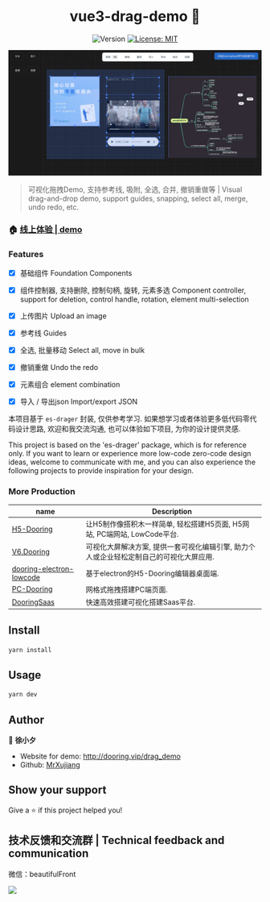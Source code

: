 <h1 align="center">vue3-drag-demo 👋</h1>
<p align="center">
  <img alt="Version" src="https://img.shields.io/badge/version-1.0-blue.svg?cacheSeconds=2592000" style="display:inline-block" />
  <a href="#" target="_blank">
    <img alt="License: MIT" src="https://img.shields.io/badge/License-MIT-yellow.svg" />
  </a>
</p>

<img alt="License: MIT" src="./demo.png" />

> 可视化拖拽Demo, 支持参考线, 吸附, 全选, 合并, 撤销重做等  | Visual drag-and-drop demo, support guides, snapping, select all, merge, undo redo, etc.

### 🏠 [线上体验 | demo](http://dooring.vip/drag_demo)

### Features
- [x] 基础组件 Foundation Components
- [x] 组件控制器, 支持删除, 控制句柄, 旋转, 元素多选 Component controller, support for deletion, control handle, rotation, element multi-selection
- [x] 上传图片 Upload an image
- [x] 参考线 Guides
- [x] 全选, 批量移动 Select all, move in bulk
- [x] 撤销重做 Undo the redo
- [x] 元素组合 element combination
- [x] 导入 / 导出json Import/export JSON


本项目基于 `es-drager` 封装, 仅供参考学习. 如果想学习或者体验更多低代码零代码设计思路, 欢迎和我交流沟通, 也可以体验如下项目, 为你的设计提供灵感.

This project is based on the 'es-drager' package, which is for reference only. If you want to learn or experience more low-code zero-code design ideas, welcome to communicate with me, and you can also experience the following projects to provide inspiration for your design.


### More Production

| name      | Description |
| ----------- | ----------- |
| [H5-Dooring](https://github.com/MrXujiang/h5-Dooring)      | 让H5制作像搭积木一样简单, 轻松搭建H5页面, H5网站, PC端网站, LowCode平台.
| [V6.Dooring](https://github.com/MrXujiang/v6.dooring.public)   | 可视化大屏解决方案, 提供一套可视化编辑引擎, 助力个人或企业轻松定制自己的可视化大屏应用.        |
| [dooring-electron-lowcode](https://github.com/MrXujiang/dooring-electron-lowcode)   | 基于electron的H5-Dooring编辑器桌面端.        |
| [PC-Dooring](https://github.com/MrXujiang/pc-Dooring)   | 网格式拖拽搭建PC端页面.        |
| [DooringSaas](https://dooring.vip)   | 快速高效搭建可视化搭建Saas平台.        |


## Install

```sh
yarn install
```

## Usage

```sh
yarn dev
```

## Author

👤 **徐小夕**

* Website for demo: http://dooring.vip/drag_demo
* Github: [MrXujiang](https://github.com/MrXujiang)

## Show your support

Give a ⭐️ if this project helped you!


## 技术反馈和交流群 | Technical feedback and communication
微信：beautifulFront

<img src="http://cdn.dooring.cn/dr/qtqd_code.png" width="180px" />
